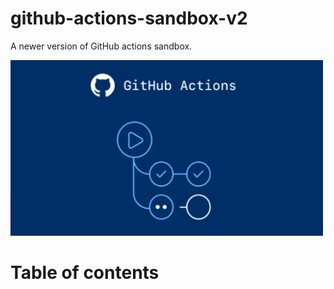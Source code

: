 <h1> github-actions-sandbox-v2 </h1>

A newer version of GitHub actions sandbox.

<img src="img/maxresdefault.jpg" width="500"/>

<h1>Table of contents</h1>

<!-- TOC -->
<!-- TOC -->




